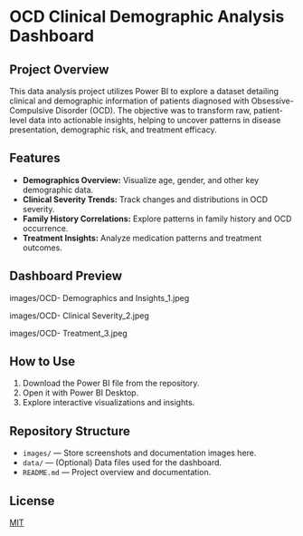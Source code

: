 # OCD Clinical Demographic Analysis Dashboard

## Project Overview

This data analysis project utilizes Power BI to explore a dataset detailing clinical and demographic information of patients diagnosed with Obsessive-Compulsive Disorder (OCD). The objective was to transform raw, patient-level data into actionable insights, helping to uncover patterns in disease presentation, demographic risk, and treatment efficacy.

## Features

- **Demographics Overview:** Visualize age, gender, and other key demographic data.
- **Clinical Severity Trends:** Track changes and distributions in OCD severity.
- **Family History Correlations:** Explore patterns in family history and OCD occurrence.
- **Treatment Insights:** Analyze medication patterns and treatment outcomes.

## Dashboard Preview

images/OCD- Demographics and Insights_1.jpeg

images/OCD- Clinical Severity_2.jpeg

images/OCD- Treatment_3.jpeg

## How to Use

1. Download the Power BI file from the repository.
2. Open it with Power BI Desktop.
3. Explore interactive visualizations and insights.

## Repository Structure

- `images/` — Store screenshots and documentation images here.
- `data/` — (Optional) Data files used for the dashboard.
- `README.md` — Project overview and documentation.

## License

[MIT](LICENSE)
